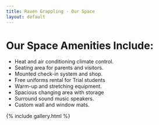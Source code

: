 ```yaml
---
title: Raven Grappling - Our Space
layout: default
---
```


<div class="container py-5 px-4 p-lg-5">
  <h1>Our Space Amenities Include:</h1>
  <ul class="fs-5">
    <li>Heat and air conditioning climate control. </li>
    <li>Seating area for parents and visitors.</li>
    <li>Mounted check-in system and shop.</li>
    <li>Free uniforms rental for Trial students</li> 
    <li>Warm-up and stretching equipment.</li>
    <li>Spacious changing area with storage </li>
    <li>Surround sound music speakers.</li>
    <li>Custom wall and window mats.</li>
  </ul>

  {% include gallery.html %}
</div>
